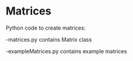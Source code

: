 # Matrices
Python code to create matrices:

  -matrices.py contains Matrix class
  
  -exampleMatrices.py contains example matrices
